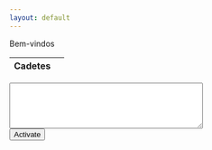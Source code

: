 ```yaml
---
layout: default
---
```


Bem-vindos

<table>
  <thead>
    <tr><th>Cadetes</th><th></th></tr>
  </thead>
  <tbody id="table">
  </tbody>
</table>

<div>
  <div><textarea id="entries" cols="40" rows="5"></textarea></div>
  <div><input type="button" value="Activate" onclick="activate()" /></div>
</div>

<script language="javascript">

var draw = 0;
var maxDraws = 2;
var maxEntries = 16;

function shuffle(list) {
    for (var i = list.length - 1; i > 0; i--) {
        var index = Math.floor(Math.random() * (i + 1));
        var temp = list[i];
        list[i] = list[index];
        list[index] = temp;
    }
}

function activate() {
    var table = document.getElementById('table');
    var entries = document.getElementById('entries');
    var list = entries.value.split('\n').filter(Boolean);
    entries.value = '';
    shuffle(list);
    for (var i = 0; i < Math.min(list.length, maxEntries / maxDraws); i++) {
        var row = i < table.rows.length
            ? table.rows[i]
            : table.insertRow(table.rows.length);
        var cell = row.insertCell(draw);
        cell.innerHTML = list[i];
    }

    if (++draw == maxDraws) {
        entries.parentNode.parentNode.style.display = 'none';
    }
}

</script>